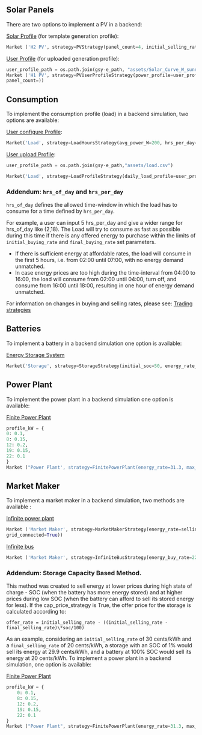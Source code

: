 ## Solar Panels

There are two options to implement a PV in a backend:

[Solar Profile](https://github.com/gridsingularity/gsy-e/blob/master/src/gsy_e/models/strategy/pv.py) (for template generation profile):
```python
Market ('H2 PV', strategy=PVStrategy(panel_count=4, initial_selling_rate=30, final_selling_rate=5, fit_to_limit=True, update_interval=duration(minutes=5)))
```

[User Profile](https://github.com/gridsingularity/gsy-e/blob/master/src/gsy_e/models/strategy/predefined_pv.py) (for uploaded generation profile):
```python
user_profile_path = os.path.join(gsy-e_path, "assets/Solar_Curve_W_sunny.csv")
Market ('H1 PV', strategy=PVUserProfileStrategy(power_profile=user_profile_path,
panel_count=))
```

## Consumption

To implement the consumption profile (load) in a backend simulation, two options are available:

[User configure Profile](https://github.com/gridsingularity/gsy-e/blob/master/src/gsy_e/models/strategy/load_hours.py):
```python
Market('Load', strategy=LoadHoursStrategy(avg_power_W=200, hrs_per_day=6,hrs_of_day=list(range(12, 18)), initial_buying_rate=0, final_buying_rate=35))
```

[User upload Profile](https://github.com/gridsingularity/gsy-e/blob/master/src/gsy_e/models/strategy/predefined_load.py):
```python
user_profile_path = os.path.join(gsy-e_path,"assets/load.csv")

Market('Load', strategy=LoadProfileStrategy(daily_load_profile=user_profile_path, initial_buying_rate
```
### Addendum: `hrs_of_day` and `hrs_per_day`

`hrs_of_day` defines the allowed time-window in which the load has to consume for a time defined by `hrs_per_day`.

For example, a user can input 5 hrs_per_day and give a wider range for hrs_of_day like (2,18). The Load will try to consume as fast as possible during this time if there is any offered energy to purchase within the limits of `initial_buying_rate` and `final_buying_rate` set parameters.
- If there is sufficient energy at affordable rates, the load will consume in the first 5 hours, i.e. from 02:00 until 07:00, with no energy demand unmatched.
- In case energy prices are too high during the time-interval from 04:00 to 16:00, the load will consume from 02:00 until 04:00, turn off, and consume from 16:00 until 18:00, resulting in one hour of energy demand unmatched.

For information on changes in buying and selling rates, please see: [Trading strategies](default-trading-strategy.md)

## Batteries

To implement a battery in a backend simulation one option is available:

[Energy Storage System](https://github.com/gridsingularity/gsy-e/blob/master/src/gsy_e/models/strategy/storage.py)
```python
Market('Storage', strategy=StorageStrategy(initial_soc=50, energy_rate_decrease_per_update=3, battery_capacity_kWh=1.2, max_abs_battery_power_kW=5, final_buying_rate=16.99, final_selling_rate= 17.01)))
```

## Power Plant

To implement the power plant in a backend simulation one option is available:

[Finite Power Plant](https://github.com/gridsingularity/gsy-e/blob/master/src/gsy_e/models/strategy/finite_power_plant.py)
```python
profile_kW = {
0: 0.1,
8: 0.15,
12: 0.2,
19: 0.15,
22: 0.1
}
Market ("Power Plant', strategy=FinitePowerPlant(energy_rate=31.3, max_available_power_kW=profile_
```

## Market Maker
To implement a market maker in a backend simulation, two methods are available :

[Infinite power plant](https://github.com/gridsingularity/gsy-e/blob/master/src/gsy_e/models/strategy/market_maker_strategy.py)
```python
Market ('Market Maker', strategy=MarketMakerStrategy(energy_rate=selling_rate,
grid_connected=True))
```

[Infinite bus](https://github.com/gridsingularity/gsy-e/blob/master/src/gsy_e/models/strategy/infinite_bus.py)
```python
Market ('Market Maker', strategy=InfiniteBusStrategy(energy_buy_rate=22, energy_sell_rate=22))
```

### Addendum: Storage Capacity Based Method.

This method was created to sell energy at lower prices during high state of charge - SOC (when the battery has more energy stored) and at higher prices during low SOC (when the battery can afford to sell its stored energy for less).
If the cap_price_strategy is True, the offer price for the storage is calculated according to:

`offer_rate = initial_selling_rate - ((initial_selling_rate - final_selling_rate)\*soc/100)`

As an example, considering an `initial_selling_rate` of 30 cents/kWh and a `final_selling_rate` of 20 cents/kWh, a storage with an SOC of 1% would sell its energy at 29.9 cents/kWh, and a battery at 100% SOC would sell its energy at 20 cents/kWh.
To implement a power plant in a backend simulation, one option is available:

[Finite Power Plant](https://github.com/gridsingularity/gsy-e/blob/master/src/gsy_e/models/strategy/finite_power_plant.py)

```python
profile_kW = {
    0: 0.1,
    8: 0.15,
    12: 0.2,
    19: 0.15,
    22: 0.1
}
Market ("Power Plant", strategy=FinitePowerPlant(energy_rate=31.3, max_available_power_kW=profile_kW))
```
